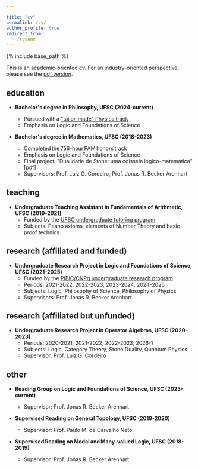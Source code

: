 ```yaml
---

title: "cv"
permalink: /cv/
author_profile: true
redirect_from:
  - /resume
---
```


{% include base_path %}

This is an academic-oriented cv. For an industry-oriented perspective, please see the [pdf version](https://jucazyn.github.io/files/cv.pdf).

## education

* **Bachelor's degree in Philosophy, UFSC (2024-current)**
  * Pursued with a ["tailor-made" Physics track](https://jucazyn.github.io/physics-track/)
  * Emphasis on Logic and Foundations of Science

* **Bachelor's degree in Mathematics, UFSC (2018-2023)**
  * Completed the [756-hour PAM honors track](http://pam.mtm.ufsc.br/)
  * Emphasis on Logic and Foundations of Science
  * Final project: "Dualidade de Stone: uma odisseia lógico-matemática" [[pdf](https://repositorio.ufsc.br/bitstream/handle/123456789/255148/tcc_julio%20candido%20veloso%20barczyszyn.pdf?sequence=1&isAllowed=y)]
  * Supervisors: Prof. Luiz G. Cordeiro, Prof. Jonas R. Becker Arenhart

## teaching

* **Undergraduate Teaching Assistant in Fundamentals of Arithmetic, UFSC (2019-2021)**
  * Funded by the [UFSC undergraduate tutoring program](https://monitoria.ufsc.br/)
  * Subjects: Peano axioms, elements of Number Theory and basic proof technics

## research (affiliated and funded)

* **Undergraduate Research Project in Logic and Foundations of Science, UFSC (2021-2025)**
  * Funded by the [PIBIC/CNPq undergraduate research program](http://pibic.propesq.ufsc.br/)
  * Periods: 2021-2022, 2022-2023, 2023-2024, 2024-2025
  * Subjects: Logic, Philosophy of Science, Philosophy of Physics
  * Supervisors: Prof. Jonas R. Becker Arenhart
 
## research (affiliated but unfunded)

* **Undergraduate Research Project in Operator Algebras, UFSC (2020-2023)**
  * Periods: 2020-2021, 2021-2022, 2022-2023, 2026-?
  * Subjects: Logic, Category Theory, Stone Duality, Quantum Physics
  * Supervisor: Prof. Luiz G. Cordeiro

## other

* **Reading Group on Logic and Foundations of Science, UFSC (2023-current)**
  * Supervisor: Prof. Jonas R. Becker Arenhart

* **Supervised Reading on General Topology, UFSC (2019-2020)**
  * Supervisor: Prof. Paulo M. de Carvalho Neto

* **Supervised Reading on Modal and Many-valued Logic, UFSC (2018-2019)**
  * Supervisor: Prof. Jonas R. Becker Arenhart
